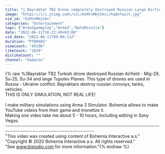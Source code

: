 ```yaml
---
title: "🔴 Bayraktar TB2 Drone completely Destroyed Russian Large Airfield - Arma 3"
image: "https:\/\/i.ytimg.com\/vi\/UsMtnMHjG4s\/hqdefault.jpg"
vid_id: "UsMtnMHjG4s"
categories: "Entertainment"
tags: ["Arma3gameplay","Arma3","NatoMissile"]
date: "2022-06-11T16:22:49+03:00"
vid_date: "2022-06-11T09:00:11Z"
duration: "PT8M40S"
viewcount: "49190"
likeCount: "1039"
dislikeCount: ""
channel: "Xadarov"
---
```

{% raw %}Bayraktar TB2 Turkish drone destroyed Russian Airfield - Mig-29, Su-25, Su-34 and large Tupolev Planes. This type of drones are used in Russia - Ukraine conflict. Bayraktars destroy russian convoys, tanks, vehicles.<br />THIS IS ONLY SIMULATION, NOT REAL LIFE!<br /><br />I make military simulations using Arma 3 Simulator. Bohemia allows to make YouTube videos from their game and monetize it.<br />Making one video take me about 5 - 10 hours, including editing in Sony Vegas.<br />---------------------------------------------------------------------------------------------------------------------------<br />&quot;This video was created using content of Bohemia Interactive a.s.&quot;<br />&quot;Copyright © 2020 Bohemia Interactive a.s. All rights reserved.&quot;<br />&quot;See www.bistudio.com for more information.&quot;{% endraw %}
